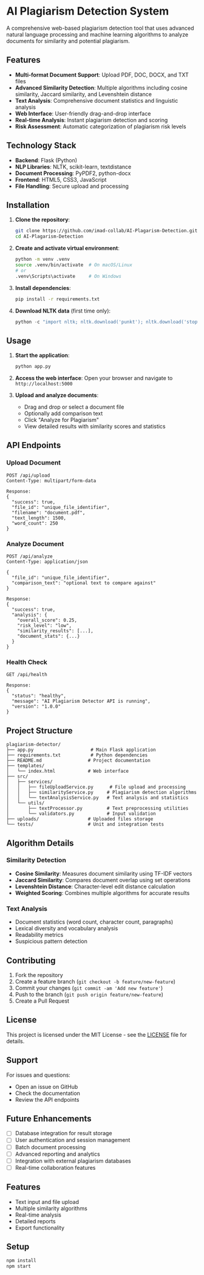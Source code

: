 # AI Plagiarism Detection System

A comprehensive web-based plagiarism detection tool that uses advanced natural language processing and machine learning algorithms to analyze documents for similarity and potential plagiarism.

## Features

- **Multi-format Document Support**: Upload PDF, DOC, DOCX, and TXT files
- **Advanced Similarity Detection**: Multiple algorithms including cosine similarity, Jaccard similarity, and Levenshtein distance
- **Text Analysis**: Comprehensive document statistics and linguistic analysis
- **Web Interface**: User-friendly drag-and-drop interface
- **Real-time Analysis**: Instant plagiarism detection and scoring
- **Risk Assessment**: Automatic categorization of plagiarism risk levels

## Technology Stack

- **Backend**: Flask (Python)
- **NLP Libraries**: NLTK, scikit-learn, textdistance
- **Document Processing**: PyPDF2, python-docx
- **Frontend**: HTML5, CSS3, JavaScript
- **File Handling**: Secure upload and processing

## Installation

1. **Clone the repository**:
   ```bash
   git clone https://github.com/imad-collab/AI-Plagarism-Detection.git
   cd AI-Plagarism-Detection
   ```

2. **Create and activate virtual environment**:
   ```bash
   python -m venv .venv
   source .venv/bin/activate  # On macOS/Linux
   # or
   .venv\Scripts\activate     # On Windows
   ```

3. **Install dependencies**:
   ```bash
   pip install -r requirements.txt
   ```

4. **Download NLTK data** (first time only):
   ```python
   python -c "import nltk; nltk.download('punkt'); nltk.download('stopwords'); nltk.download('wordnet')"
   ```

## Usage

1. **Start the application**:
   ```bash
   python app.py
   ```

2. **Access the web interface**:
   Open your browser and navigate to `http://localhost:5000`

3. **Upload and analyze documents**:
   - Drag and drop or select a document file
   - Optionally add comparison text
   - Click "Analyze for Plagiarism"
   - View detailed results with similarity scores and statistics

## API Endpoints

### Upload Document
```
POST /api/upload
Content-Type: multipart/form-data

Response:
{
  "success": true,
  "file_id": "unique_file_identifier",
  "filename": "document.pdf",
  "text_length": 1500,
  "word_count": 250
}
```

### Analyze Document
```
POST /api/analyze
Content-Type: application/json

{
  "file_id": "unique_file_identifier",
  "comparison_text": "optional text to compare against"
}

Response:
{
  "success": true,
  "analysis": {
    "overall_score": 0.25,
    "risk_level": "low",
    "similarity_results": [...],
    "document_stats": {...}
  }
}
```

### Health Check
```
GET /api/health

Response:
{
  "status": "healthy",
  "message": "AI Plagiarism Detector API is running",
  "version": "1.0.0"
}
```

## Project Structure

```
plagiarism-detector/
├── app.py                     # Main Flask application
├── requirements.txt           # Python dependencies
├── README.md                 # Project documentation
├── templates/
│   └── index.html            # Web interface
├── src/
│   ├── services/
│   │   ├── fileUploadService.py      # File upload and processing
│   │   ├── similarityService.py     # Plagiarism detection algorithms
│   │   └── textAnalysisService.py   # Text analysis and statistics
│   └── utils/
│       ├── textProcessor.py         # Text preprocessing utilities
│       └── validators.py            # Input validation
├── uploads/                  # Uploaded files storage
└── tests/                    # Unit and integration tests
```

## Algorithm Details

### Similarity Detection
- **Cosine Similarity**: Measures document similarity using TF-IDF vectors
- **Jaccard Similarity**: Compares document overlap using set operations
- **Levenshtein Distance**: Character-level edit distance calculation
- **Weighted Scoring**: Combines multiple algorithms for accurate results

### Text Analysis
- Document statistics (word count, character count, paragraphs)
- Lexical diversity and vocabulary analysis
- Readability metrics
- Suspicious pattern detection

## Contributing

1. Fork the repository
2. Create a feature branch (`git checkout -b feature/new-feature`)
3. Commit your changes (`git commit -am 'Add new feature'`)
4. Push to the branch (`git push origin feature/new-feature`)
5. Create a Pull Request

## License

This project is licensed under the MIT License - see the [LICENSE](LICENSE) file for details.

## Support

For issues and questions:
- Open an issue on GitHub
- Check the documentation
- Review the API endpoints

## Future Enhancements

- [ ] Database integration for result storage
- [ ] User authentication and session management
- [ ] Batch document processing
- [ ] Advanced reporting and analytics
- [ ] Integration with external plagiarism databases
- [ ] Real-time collaboration features

## Features
- Text input and file upload
- Multiple similarity algorithms
- Real-time analysis
- Detailed reports
- Export functionality

## Setup
```bash
npm install
npm start
```
